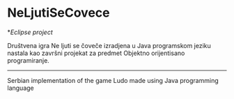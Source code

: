 # NeLjutiSeCovece

**Eclipse project*

Društvena igra Ne ljuti se čoveče izradjena u Java programskom jeziku nastala kao završni projekat za predmet Objektno orijentisano programiranje.

___________________________________________________________________________________________________________________________________


Serbian implementation of the game Ludo made using Java programming language
